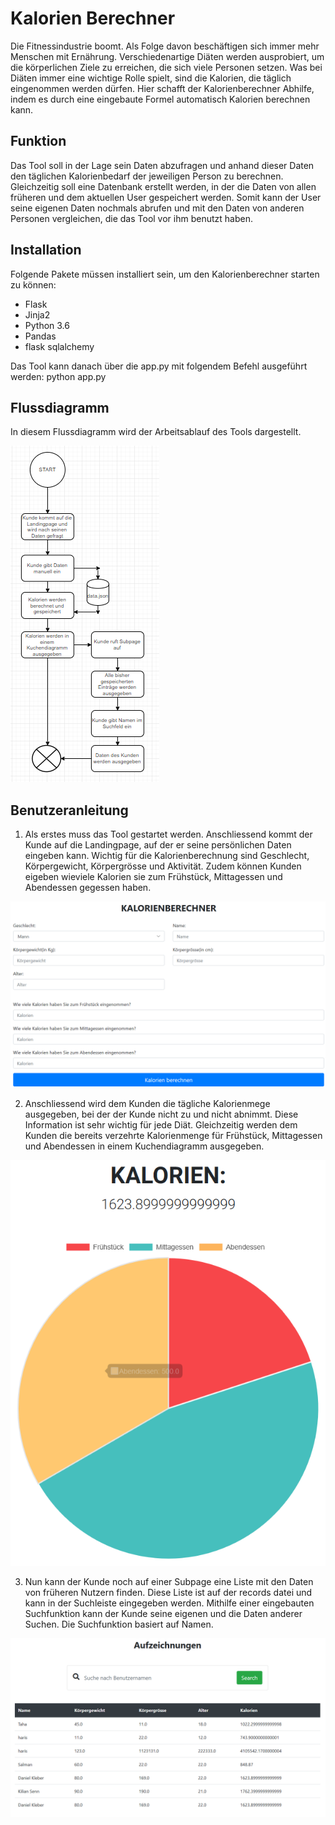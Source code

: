 # Kalorien Berechner
Die Fitnessindustrie boomt. Als Folge davon beschäftigen sich immer mehr Menschen mit Ernährung. Verschiedenartige Diäten werden ausprobiert, um die körperlichen Ziele zu erreichen, die sich viele Personen setzen. Was bei Diäten immer eine wichtige Rolle spielt, sind die Kalorien, die täglich eingenommen werden dürfen. Hier schafft der Kalorienberechner Abhilfe, indem es durch eine eingebaute Formel automatisch Kalorien berechnen kann.

## Funktion
Das Tool soll in der Lage sein Daten abzufragen und anhand dieser Daten den täglichen Kalorienbedarf der jeweiligen Person zu berechnen. Gleichzeitig soll eine Datenbank erstellt werden, in der die Daten von allen früheren und dem aktuellen User gespeichert werden. Somit kann der User seine eigenen Daten nochmals abrufen und mit den Daten von anderen Personen vergleichen, die das Tool vor ihm benutzt haben. 

## Installation
Folgende Pakete müssen installiert sein, um den Kalorienberechner starten zu können:
- Flask
- Jinja2
- Python 3.6
- Pandas
- flask sqlalchemy

Das Tool kann danach über die app.py mit folgendem Befehl ausgeführt werden:
python app.py

## Flussdiagramm
In diesem Flussdiagramm wird der Arbeitsablauf des Tools dargestellt.

![Flussdiagram](Flussdiagramm_Kalorienberechner.PNG)

## Benutzeranleitung

1. Als erstes muss das Tool gestartet werden. Anschliessend kommt der Kunde auf die Landingpage, auf der er seine persönlichen Daten eingeben kann. Wichtig für die Kalorienberechnung sind Geschlecht, Körpergewicht, Körpergrösse und Aktivität. Zudem können Kunden eigeben wieviele Kalorien sie zum Frühstück, Mittagessen und Abendessen gegessen haben.

![home.html](home.PNG)

2. Anschliessend wird dem Kunden die tägliche Kalorienmege ausgegeben, bei der der Kunde nicht zu und nicht abnimmt. Diese Information ist sehr wichtig für jede Diät. Gleichzeitig werden dem Kunden die bereits verzehrte Kalorienmenge für Frühstück, Mittagessen und Abendessen in einem Kuchendiagramm ausgegeben.

![calories.html](calories.PNG)

3. Nun kann der Kunde noch auf einer Subpage eine Liste mit den Daten von früheren Nutzern finden. Diese Liste ist auf der records datei und kann in der Suchleiste eingegeben werden. Mithilfe einer eingebauten Suchfunktion kann der Kunde seine eigenen und die Daten anderer Suchen. Die Suchfunktion basiert auf Namen.

![records.html](records.PNG)
